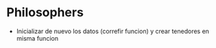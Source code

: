 # Philosophers

- Inicializar de nuevo los datos (correfir funcion) y crear tenedores en misma funcion
